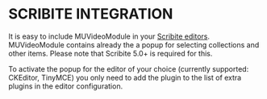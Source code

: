 # SCRIBITE INTEGRATION

It is easy to include MUVideoModule in your [Scribite editors](https://github.com/zikula-modules/Scribite/).
MUVideoModule contains already the a popup for selecting collections and other items.
Please note that Scribite 5.0+ is required for this.

To activate the popup for the editor of your choice (currently supported: CKEditor, TinyMCE)
you only need to add the plugin to the list of extra plugins in the editor configuration.

